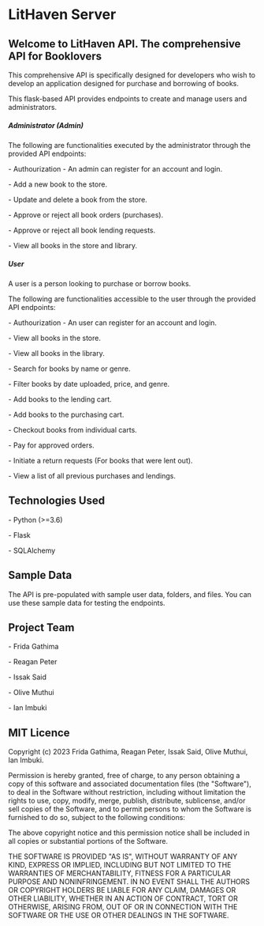 <h1>LitHaven Server</h1>

<h2>Welcome to LitHaven API. The comprehensive API for Booklovers</h2>

<p>This comprehensive API is specifically designed for developers who wish to develop an application designed for purchase and borrowing of books.</p>

<p>This flask-based API provides endpoints to create and manage users and administrators.</p>

<h5>Administrator (Admin) </h5>

<p>The following are functionalities executed by the administrator through the provided API endpoints:</p>

<p>- Authourization - An admin can register for an account and login.</p>
<p>- Add a new book to the store.</p>
<p>- Update and delete a book from the store.</p>
<p>- Approve or reject all book orders (purchases).</p>
<p>- Approve or reject all book lending requests.</p>
<p>- View all books in the store and library.</p>

 
 <h5>User </h5>

<p>A user is a person looking to purchase or borrow books.</p>

<p>The following are functionalities accessible to the user through the provided API endpoints:</p>

<p>- Authourization - An user can register for an account and login.</p>
<p>- View all books in the store.</p>
<p>- View all books in the library.</p>
<p>- Search for books by name or genre.</p>
<p>- Filter books by date uploaded, price, and genre.</p>
<p>- Add books to the lending cart.</p>
<p>- Add books to the purchasing cart.</p>
<p>- Checkout books from individual carts.</p>
<p>- Pay for approved orders.</p>
<p>- Initiate a return requests (For books that were lent out).</p>
<p>- View a list of all previous purchases and lendings.</p>


<h2>Technologies Used</h2>

<p>- Python (>=3.6)</p>
<p>- Flask </p>
<p>- SQLAlchemy</p>


<h2>Sample Data</h2>

<p>The API is pre-populated with sample user data, folders, and files. You can use these sample data for testing the endpoints.</p>

<h2>Project Team</h2>

<p>- Frida Gathima </p>
<p>- Reagan Peter </p>
<p>- Issak Said</p>
<p>- Olive Muthui </p>
<p>- Ian Imbuki </p>

<h2>MIT Licence</h2>

<p>
Copyright (c) 2023 Frida Gathima, Reagan Peter, Issak Said, Olive Muthui, Ian Imbuki.

Permission is hereby granted, free of charge, to any person obtaining a copy
of this software and associated documentation files (the "Software"), to deal
in the Software without restriction, including without limitation the rights
to use, copy, modify, merge, publish, distribute, sublicense, and/or sell
copies of the Software, and to permit persons to whom the Software is
furnished to do so, subject to the following conditions:

The above copyright notice and this permission notice shall be included in all
copies or substantial portions of the Software.

THE SOFTWARE IS PROVIDED "AS IS", WITHOUT WARRANTY OF ANY KIND, EXPRESS OR
IMPLIED, INCLUDING BUT NOT LIMITED TO THE WARRANTIES OF MERCHANTABILITY,
FITNESS FOR A PARTICULAR PURPOSE AND NONINFRINGEMENT. IN NO EVENT SHALL THE
AUTHORS OR COPYRIGHT HOLDERS BE LIABLE FOR ANY CLAIM, DAMAGES OR OTHER
LIABILITY, WHETHER IN AN ACTION OF CONTRACT, TORT OR OTHERWISE, ARISING FROM,
OUT OF OR IN CONNECTION WITH THE SOFTWARE OR THE USE OR OTHER DEALINGS IN THE
SOFTWARE.
</p>

